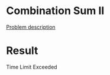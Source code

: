 # Combination Sum II

[Problem description](https://leetcode.com/problems/combination-sum-ii/description)

# Result

Time Limit Exceeded
